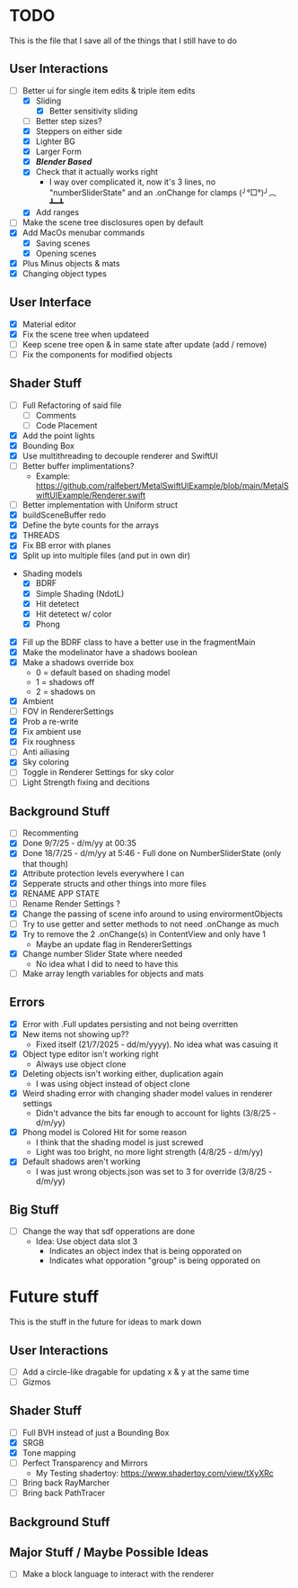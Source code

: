 # TODO
This is the file that I save all of the things that I still have to do



## User Interactions
- [ ] Better ui for single item edits & triple item edits
    - [x] Sliding
        - [x] Better sensitivity sliding
    - [ ] Better step sizes?
    - [x] Steppers on either side
    - [x] Lighter BG
    - [x] Larger Form
    - [x] ***Blender Based***
    - [x] Check that it actually works right
        - I way over complicated it, now it's 3 lines, no "numberSliderState" and an .onChange for clamps   (╯°□°)╯︵ ┻━┻
    - [x] Add ranges
- [ ] Make the scene tree disclosures open by default
- [x] Add MacOs menubar commands
    - [x] Saving scenes
    - [x] Opening scenes
- [x] Plus Minus objects & mats
- [x] Changing object types

## User Interface
- [x] Material editor
- [x] Fix the scene tree when updateed
- [ ] Keep scene tree open & in same state after update (add / remove)
- [ ] Fix the components for modified objects

## Shader Stuff
- [ ] Full Refactoring of said file
  - [ ] Comments
  - [ ] Code Placement
- [x] Add the point lights
- [x] Bounding Box
- [x] Use multithreading to decouple renderer and SwiftUI
- [ ] Better buffer implimentations?
    - Example: https://github.com/ralfebert/MetalSwiftUIExample/blob/main/MetalSwiftUIExample/Renderer.swift
- [ ] Better implementation with Uniform struct
- [x] buildSceneBuffer redo
- [x] Define the byte counts for the arrays
- [x] THREADS
- [x] Fix BB error with planes
- [x] Split up into multiple files (and put in own dir)
- Shading models
    - [x] BDRF
    - [x] Simple Shading (NdotL)
    - [x] Hit detetect
    - [x] Hit detetect w/ color
    - [x] Phong
- [x] Fill up the BDRF class to have a better use in the fragmentMain
- [x] Make the modelinator have a shadows boolean
- [x] Make a shadows override box
    - 0 = default based on shading model
    - 1 = shadows off
    - 2 = shadows on
- [x] Ambient
- [ ] FOV in RendererSettings
- [x] Prob a re-write
- [x] Fix ambient use
- [x] Fix roughness
- [ ] Anti ailiasing
- [x] Sky coloring
- [ ] Toggle in Renderer Settings for sky color
- [ ] Light Strength fixing and decitions

## Background Stuff
- [ ] Recommenting
 - [x] Done 9/7/25 - d/m/yy at 00:35
 - [x] Done 18/7/25 - d/m/yy at 5:46 - Full done on NumberSliderState (only that though)
- [x] Attribute protection levels everywhere I can
- [x] Sepperate structs and other things into more files
- [x] RENAME APP STATE
- [ ] Rename Render Settings ?
- [x] Change the passing of scene info around to using envirormentObjects
- [ ] Try to use getter and setter methods to not need .onChange as much
- [x] Try to remove the 2 .onChange(s) in ContentView and only have 1
    - Maybe an update flag in RendererSettings
- [x] Change number Slider State where needed
    - No idea what I did to need to have this
- [ ] Make array length variables for objects and mats

## Errors
- [x] Error with .Full updates persisting and not being overritten
- [x] New items not showing up??
    - Fixed itself (21/7/2025 - dd/m/yyyy). No idea what was casuing it
- [x] Object type editor isn't working right
    - Always use object clone
- [x] Deleting objects isn't working either, duplication again
    - I was using object instead of object clone
- [x] Weird shading error with changing shader model values in renderer settings
    - Didn't advance the bits far enough to account for lights (3/8/25 - d/m/yy)
- [x] Phong model is Colored Hit for some reason
    - I think that the shading model is just screwed 
    - Light was too bright, no more light strength (4/8/25 - d/m/yy)
- [x] Default shadows aren't working
    - I was just wrong objects.json was set to 3 for override (3/8/25 - d/m/yy)

## Big Stuff
- [ ] Change the way that sdf opperations are done
  - Idea: Use object data slot 3
    - Indicates an object index that is being opporated on
    - Indicates what opporation "group" is being opporated on



# Future stuff
This is the stuff in the future for ideas to mark down

## User Interactions
- [ ] Add a circle-like dragable for updating x & y at the same time
- [ ] Gizmos

## Shader Stuff
- [ ] Full BVH instead of just a Bounding Box
- [x] SRGB
- [x] Tone mapping
- [ ] Perfect Transparency and Mirrors
    - My Testing shadertoy: https://www.shadertoy.com/view/tXyXRc
- [ ] Bring back RayMarcher
- [ ] Bring back PathTracer

## Background Stuff

## Major Stuff / Maybe Possible Ideas
- [ ] Make a block language to interact with the renderer
